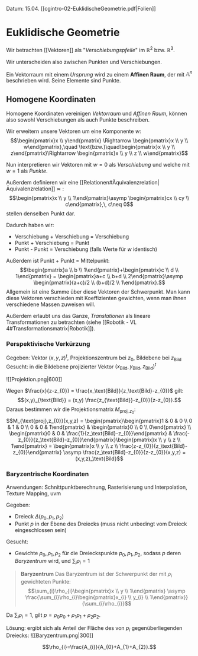 Datum: 15.04.
[[cgintro-02-EuklidischeGeometrie.pdf|Folien]]
# Euklidische Geometrie

Wir betrachten [[Vektoren]] als "*Verschiebungspfeile*" im $\mathbb{R}^{2}$ bzw. $\mathbb{R}^3$.

Wir unterscheiden also zwischen Punkten und Verschiebungen.

Ein Vektorraum mit einem *Ursprung* wird zu einem **Affinen Raum**, der mit $\mathbb{A}^{n}$ beschrieben wird. Seine Elemente sind Punkte.

## Homogene Koordinaten

Homogene Koordinaten vereinigen *Vektorraum* und *Affinen Raum*, können also sowohl Verschiebungen als auch Punkte beschreiben.

Wir erweitern unsere Vektoren um eine Komponente $w$: $$\begin{pmatrix}x \\ y\end{pmatrix} \Rightarrow \begin{pmatrix}x \\ y \\ w\end{pmatrix},\quad \text{bzw.}\quad\begin{pmatrix}x \\ y \\ z\end{pmatrix}\Rightarrow \begin{pmatrix}x \\ y \\ z \\ w\end{pmatrix}$$

Nun interpretieren wir Vektoren mit $w=0$ als *Verschiebung* und welche mit $w=1$ als *Punkte*.

Außerdem definieren wir eine [[Relationen#Äquivalenzrelation|Äquivalenzrelation]] $\asymp$ : $$\begin{pmatrix}x \\ y \\ 1\end{pmatrix}\asymp \begin{pmatrix}cx \\ cy \\ c\end{pmatrix},\, c\neq 0$$ stellen denselben Punkt dar.

Dadurch haben wir:
- Verschiebung + Verschiebung = Verschiebung
- Punkt + Verschiebung = Punkt
- Punkt - Punkt = Verschiebung (falls Werte für $w$ identisch)

Außerdem ist Punkt + Punkt = Mittelpunkt: $$\begin{pmatrix}a \\ b \\ 1\end{pmatrix}+\begin{pmatrix}c \\ d \\ 1\end{pmatrix} = \begin{pmatrix}a+c \\ b+d \\ 2\end{pmatrix}\asymp \begin{pmatrix}(a+c)/2 \\ (b+d)/2 \\ 1\end{pmatrix}.$$
Allgemein ist eine Summe über diese Vektoren der Schwerpunkt.
Man kann diese Vektoren verschieden mit Koeffizienten gewichten, wenn man ihnen verschiedene Massen zuweisen will.

Außerdem erlaubt uns das Ganze, *Translationen* als lineare Transformationen zu betrachten (siehe [[Robotik - VL 4#Transformationsmatrix|Robotik]]).

### Perspektivische Verkürzung

Gegeben: Vektor $(x,y,z)^t$, Projektionszentrum bei $z_0$, Bildebene bei $z_\text{Bild}$
Gesucht: in die Bildebene projizierter Vektor $(x_\text{Bild}, y_\text{Bild}, z_\text{Bild})^t$

![[Projektion.png|600]]

Wegen $\frac{x}{z-z_{0}} = \frac{x_\text{Bild}}{z_\text{Bild}-z_{0}}$ gilt: $$(x,y)_{\text{Bild}} = (x,y) \frac{z_{\text{Bild}}-z_{0}}{z-z_{0}}.$$
Daraus bestimmen wir die Projektionsmatrix $M_{\text{proj},z_{0}}$:
$$M_{\text{proj},z_{0}}(x,y,z) = \begin{pmatrix}\begin{pmatrix}1 & 0 & 0 \\ 0 & 1 & 0 \\ 0 & 0 & 1\end{pmatrix} & \begin{pmatrix}0 \\ 0 \\ 0\end{pmatrix} \\ \begin{pmatrix}0 & 0 & \frac{1}{z_\text{Bild}-z_{0}}\end{pmatrix} & \frac{-z_{0}}{z_\text{Bild}-z_{0}}\end{pmatrix}\begin{pmatrix}x \\ y \\ z \\ 1\end{pmatrix} = \begin{pmatrix}x \\ y \\ z \\ \frac{z-z_{0}}{z_\text{Bild}-z_{0}}\end{pmatrix} \asymp \frac{z_\text{Bild}-z_{0}}{z-z_{0}}(x,y,z) = (x,y,z)_\text{Bild}$$


### Baryzentrische Koordinaten

Anwendungen: Schnittpunktberechnung, Rasterisierung und Interpolation, Texture Mapping, uvm

Gegeben: 
- Dreieck $\Delta(p_{0},p_{1},p_{2})$
- Punkt $p$ in der Ebene des Dreiecks (muss nicht unbedingt vom Dreieck eingeschlossen sein)

Gesucht:
- Gewichte $\rho_{0},\rho_{1},\rho_{2}$ für die Dreieckspunkte $p_{0},p_{1},p_{2}$, sodass $p$ deren *Baryzentrum* wird, und $\sum_{i}\rho_{i}=1$

> **Baryzentrum**
> Das Baryzentrum ist der Schwerpunkt der mit $\rho_{i}$ gewichteten Punkte:
> $$\sum_{i}\rho_{i}\begin{pmatrix}x \\ y \\ 1\end{pmatrix} \asymp \frac{\sum_{i}\rho_{i}\begin{pmatrix}x_{i} \\ y_{i} \\ 1\end{pmatrix}}{\sum_{i}\rho_{i}}$$

Da $\sum_{i}\rho_{i}=1$, gilt $p = \rho_{0}p_{0}+\rho_{1}p_{1}+\rho_{2}p_{2}$.

Lösung: ergibt sich als Anteil der Fläche des von $p_{i}$ gegenüberliegenden Dreiecks: ![[Baryzentrum.png|300]]

$$\rho_{i}=\frac{A_{i}}{A_{0}+A_{1}+A_{2}}.$$
